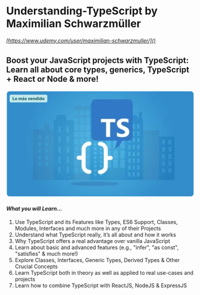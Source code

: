 # Understanding-TypeScript by Maximilian Schwarzmüller

###### [https://www.udemy.com/user/maximilian-schwarzmuller/]()

## Boost your JavaScript projects with TypeScript: Learn all about core types, generics, TypeScript + React or Node &amp; more!

![1748975916712](image/README/1748975916712.png)

#### ***What you will Learn...***

1) Use TypeScript and its Features like Types, ES6 Support, Classes, Modules, Interfaces and much more in any of their Projects
2) Understand what TypeScript really, it’s all about and how it works
3) Why TypeScript offers a real advantage over vanilla JavaScript
4) Learn about basic and advanced features (e.g., "infer", "as const", "satisfies" & much more!)
5) Explore Classes, Interfaces, Generic Types, Derived Types & Other Crucial Concepts
6) Learn TypeScript both in theory as well as applied to real use-cases and projects
7) Learn how to combine TypeScript with ReactJS, NodeJS & ExpressJS
